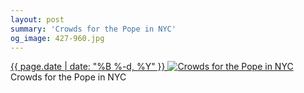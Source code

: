 ```yaml
---
layout: post
summary: 'Crowds for the Pope in NYC'
og_image: 427-960.jpg
---
```


<p>
 <time>
  <a href="/427">
   {{ page.date | date: "%B %-d, %Y" }}
  </a>
 </time>
 <a href="/427">
  <img alt="Crowds for the Pope in NYC" data-taken="9/27/2015" sizes="(min-width: 700px) 50vw, calc(100vw - 2rem)" src="{{ site.assets_url }}/427-480.jpg" srcset="{{ site.assets_url }}/427-960.jpg 960w, {{ site.assets_url }}/427-720.jpg 720w, {{ site.assets_url }}/427-480.jpg 480w, {{ site.assets_url }}/427-240.jpg 240w"/>
 </a>
 <span>
  Crowds for the Pope in NYC
 </span>
</p>
